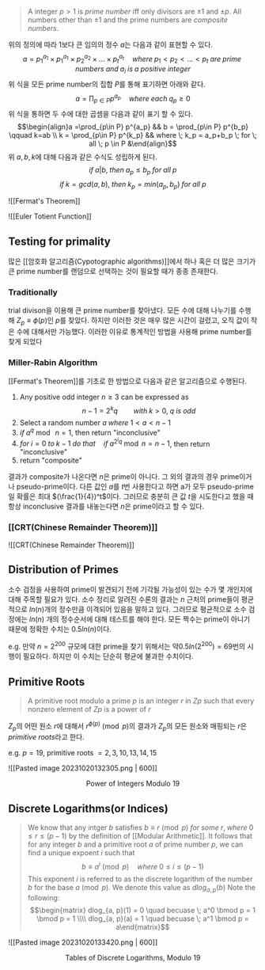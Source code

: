 >A integer $p>1$ is *prime number* iff only divisors are $\pm1$ and $\pm p$. All numbers other than $\pm1$ and the prime numbers are *composite numbers*.

위의 정의에 따라 1보다 큰  임의의 정수 $a$는 다음과 같이 표현할 수 있다. $$a=p_1^{a_1}\times p_1^{a_1}\times p_2^{a_2}\times...\times p_t^{a_t} \quad where \; p_1 < p_2 < ... <p_t \; are \; prime \; numbers\; and \; a_i \; is \; a \; positive \; integer$$위 식을 모든 prime number의 집합 $P$를 통해 표기하면 아래와 같다.$$a= \prod_{p\in P} p^{a_p} \quad where \; each \; q_p \geq 0$$위 식을 통하면 두 수에 대한 곱셈을 다음과 같이 표기 할 수 있다. $$\begin{align}a =\prod_{p\in P} p^{a_p} && b = \prod_{p\in P} p^{b_p} \qquad k=ab \\ k = \prod_{p\in P} p^{k_p} && where \; k_p = a_p+b_p  \; for \; all \; p \in P &\end{align}$$위 $a, b, k$에 대해 다음과 같은 수식도 성립하게 된다. $$if \; a|b, \; then \; a_p \leq b_p \; for \; all \; p$$$$if \; k = gcd(a, b), \; then \; k_p = min(a_p, b_p) \; for\; all\; p$$

![[Fermat's Theorem]]

![[Euler Totient Function]]

## Testing for primality
많은 [[암호화 알고리즘(Cypotographic algorithms)]]에서 하나 혹은 더 많은 크기가 큰 prime number를 랜덤으로 선택하는 것이 필요할 때가 종종 존재한다. 

### Traditionally
trial divison을 이용해 큰 prime number를 찾아냈다. 모든 수에 대해 나누기를 수행해 $Z_p \equiv \phi(p)$인 $p$를 찾았다. 하지만 이러한 것은 매우 많은 시간이 걸렸고, 오직 값이 작은 수에 대해서만 가능했다. 이러한 이유로 통계적인 방법을 사용해 prime number를 찾게 되었다
### Miller-Rabin Algorithm
[[Fermat's Theorem]]를 기초로 한 방법으로 다음과 같은 알고리즘으로 수행된다. 
1. Any positive odd integer $n\geq 3$ can be expressed as $$n-1 = 2^kq \qquad with \; k > 0,\; q \; is \; odd$$
2. Select a random number $a \; where\; 1<a<n-1$
3. $if \; a^q \bmod \; n=1$, then return "inconclusive"
4. $for \; i=0 \; to \; k-1\; do \;that \quad if \; a^{2^iq} \bmod n = n-1$, then return "inconclusive"
5. return "composite"

결과가 composite가 나온다면 $n$은 prime이 아니다. 그 외의 결과의 경우 prime이거나 pseudo-prime이다.  다른 값인 $a$를 $t$번 사용한다고 하면 a가 모두 pseudo-prime일 확률은 최대 $(\frac{1}{4})^t$이다. 그러므로 충분히 큰 값 $t$을 시도한다고 했을 때 항상 inconclusive 결과를 내놓는다면 $n$은 prime이라고 할 수 있다. 

### [[CRT(Chinese Remainder Theorem)]]
![[CRT(Chinese Remainder Theorem)]]
## Distribution of Primes
소수 검정을 사용하여 prime이 발견되기 전에 기각될 가능성이 있는 수가 몇 개인지에 대해 주목할 필요가 있다. 소수 정리로 알려진 수론의 결과는 $n$ 근처의 prime들이 평균적으로 $ln(n)$개의 정수만큼 이격되어 있음을 말하고 있다. 그러므로 평균적으로 소수 검정에는 $ln(n)$ 개의 정수순서에 대해 테스트를 해야 한다. 모든 짝수는 prime이 아니기 때문에 정확한 수치는 $0.5ln(n)$이다. 

e.g. 만약 $n=2^{200}$ 규모에 대한 prime을 찾기 위해서는 약$0.5 ln(2^{200}) = 69$번의 시행이 필요하다. 하지만 이 수치는 단순히 평균에 불과한 수치이다. 

## Primitive Roots
> A primitive root modulo a prime $p$ is an integer $r$ in $Zp$ such that every nonzero element of $Zp$ is a power of $r$

$Z_p$의 어떤 원소 $r$에 대해서 $r^{\phi(p)}\pmod {p}$의 결과가 $Z_p$의 모든 원소와 매핑되는 $r$은 *primitive roots*라고 한다. 

e.g. $p=19$, primitive roots $= 2, 3, 10, 13, 14, 15$

![[Pasted image 20231020132305.png | 600]]
<div align="center">Power of Integers Modulo 19</div>


## Discrete Logarithms(or Indices)
> We know that any intger $b$ satisfies $b \equiv r\pmod{p} \; for\; some \; r, \;where\; 0\leq r \leq (p-1)$ by the definition of [[Modular Arithmetic]]. It follows that for any integer $b$ and a primitive root $a$ of prime number $p$, we can find a unique expoent $i$ such that $$b\equiv a^i \pmod p \quad where \; 0 \leq i\leq (p-1)$$This exponent $i$ is referred to as the discrete logarithm of the number $b$ for the base $a\pmod p$. We denote this value as $dlog_{a, p}(b)$
> 	Note the following:$$\begin{matrix} dlog_{a, p}(1) = 0 \quad becuase \; a^0 \bmod p = 1 \bmod p = 1 \\\\ dlog_{a, p}(a) = 1 \quad becuase \; a^1 \bmod p = a\end{matrix}$$

![[Pasted image 20231020133420.png | 600]]
<div align="center">Tables of Discrete Logarithms, Modulo 19</div>